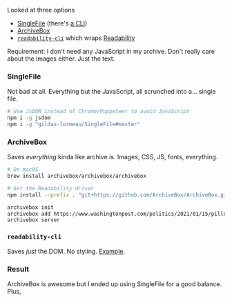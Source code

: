 Looked at three options

* [SingleFile](https://github.com/gildas-lormeau/SingleFile) (there's [a CLI](https://github.com/gildas-lormeau/SingleFile/blob/master/cli/README.MD#manual-installation))
* [ArchiveBox](https://archivebox.io/)
* [`readability-cli`](https://gitlab.com/gardenappl/readability-cli) which wraps [Readability](https://github.com/mozilla/readability)

Requirement: I don't need any JavaScript in my archive. Don't really care about the images either. Just the text.

### SingleFile

Not bad at all. Everything but the JavaScript, all scrunched into a... single file.

```bash
# Use JsDOM instead of Chrome/Puppeteer to avoid JavaScript
npm i -g jsdom
npm i -g "gildas-lormeau/SingleFile#master"
```

### ArchiveBox

Saves _everything_ kinda like archive.is. Images, CSS, JS, fonts, everything.

```bash
# On macOS
brew install archivebox/archivebox/archivebox

# Get the Readability driver
npm install --prefix . "git+https://github.com/ArchiveBox/ArchiveBox.git"

archivebox init
archivebox add https://www.washingtonpost.com/politics/2021/01/15/pillow-salesman-apparently-has-some-ideas-about-declaring-martial-law/?utm_source=reddit.com
archivebox server
```

### `readability-cli`

Saves _just_ the DOM. No styling. [Example](https://static-log.nikhil.io/c/collatz-in-ts.html).

### Result

ArchiveBox is awesome but I ended up using SingleFile for a good balance. Plus, 
